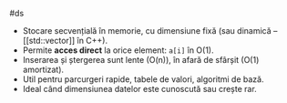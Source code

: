 #ds 

- Stocare secvențială în memorie, cu dimensiune fixă (sau dinamică – [[std::vector]] în C++).
- Permite **acces direct** la orice element: `a[i]` în O(1).
- Inserarea și ștergerea sunt lente (O(n)), în afară de sfârșit (O(1) amortizat).
- Util pentru parcurgeri rapide, tabele de valori, algoritmi de bază.
- Ideal când dimensiunea datelor este cunoscută sau crește rar.

